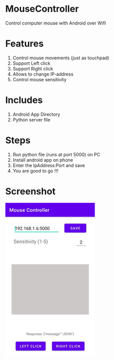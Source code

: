 # MouseController
Control computer mouse with Android over Wifi

# Features
1. Control mouse movements (just as touchpad)
2. Support Left click
3. Support Right click
4. Allows to change IP-address
5. Control mouse sensitivity

# Includes
1. Android App Directory
2. Python server file

# Steps
1. Run python file (runs at port 5000) on PC
2. Install android app on phone
3. Enter the IpAddress:Port and save
4. You are good to go !!!

# Screenshot
<img src="https://github.com/HimanshuSharma789/MouseController/blob/master/screenshot-mouse-controller.jpg" width="280" height="480" alt="Screenshot mouse controller"/>
